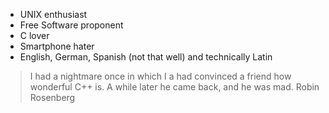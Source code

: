 - UNIX enthusiast
- Free Software proponent
- C lover
- Smartphone hater
- English, German, Spanish (not that well) and technically Latin

> I had a nightmare once in which I a had convinced a friend how wonderful C++ is. A while later he came back, and he was mad.
Robin Rosenberg
